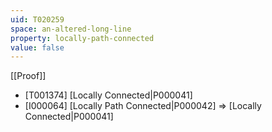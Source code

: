 ```yaml
---
uid: T020259
space: an-altered-long-line
property: locally-path-connected
value: false
---
```

[[Proof]]

* [T001374] [Locally Connected|P000041]
* [I000064] [Locally Path Connected|P000042] => [Locally Connected|P000041]

